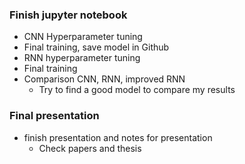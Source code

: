 
### Finish jupyter notebook
- CNN Hyperparameter tuning
- Final training, save model in Github
- RNN hyperparameter tuning
- Final training
- Comparison CNN, RNN, improved RNN
  - Try to find a good model to compare my results


### Final presentation
- finish presentation and notes for presentation
  - Check papers and thesis
